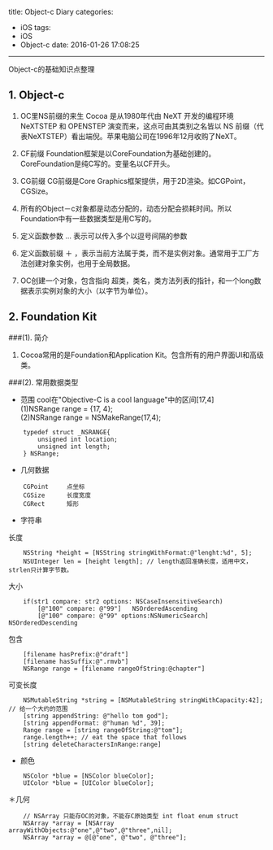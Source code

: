title: Object-c Diary
categories:
  - iOS
tags:
  - iOS
  - Object-c
date: 2016-01-26 17:08:25
---
Object-c的基础知识点整理

## 1. Object-c

1. OC里NS前缀的来生
Cocoa 是从1980年代由 NeXT 开发的编程环境 NeXTSTEP 和 OPENSTEP 演变而来，这点可由其类别之名皆以 NS 前缀（代表NeXTSTEP）看出端倪。苹果电脑公司在1996年12月收购了NeXT。  

2. CF前缀
Foundation框架是以CoreFoundation为基础创建的。CoreFoundation是纯C写的。变量名以CF开头。  

3. CG前缀
CG前缀是Core Graphics框架提供，用于2D渲染。如CGPoint，CGSize。  

4. 所有的Object－c对象都是动态分配的，动态分配会损耗时间。所以Foundation中有一些数据类型是用C写的。  

5. 定义函数参数 ... 表示可以传入多个以逗号间隔的参数  

6. 定义函数前缀 ＋ ，表示当前方法属于类，而不是实例对象。通常用于工厂方法创建对象实例，也用于全局数据。 

7. OC创建一个对象，包含指向 超类，类名，类方法列表的指针，和一个long数据表示实例对象的大小（以字节为单位）。


## 2. Foundation Kit
###(1). 简介

1. Cocoa常用的是Foundation和Application Kit。包含所有的用户界面UI和高级类。

###(2). 常用数据类型

* 范围
cool在"Objective-C is a cool language"中的区间[17,4]    
(1)NSRange range = {17, 4};    
(2)NSRange range = NSMakeRange(17,4);     

```
	typedef struct _NSRANGE{
		unsigned int location;
		unsigned int length;
	} NSRange;
```
* 几何数据

```
	CGPoint 	点坐标
	CGSize		长度宽度
	CGRect		矩形
```

* 字符串

长度

```
	NSString *height = [NSString stringWithFormat:@"lenght:%d", 5];	
	NSUInteger len = [height length]; // length返回准确长度，适用中文，strlen只计算字节数。	
```
大小

```
	if(str1 compare: str2 options: NSCaseInsensitiveSearch)
		[@"100" compare: @"99"]   NSOrderedAscending
		[@"100" compare: @"99" options:NSNumericSearch]  NSOrderedDescending        
```

包含

```
	[filename hasPrefix:@"draft"]
	[filename hasSuffix:@".rmvb"]
	NSRange range = [filename rangeOfString:@chapter"]
```

可变长度

```
	NSMutableString *string = [NSMutableString stringWithCapacity:42]; // 给一个大约的范围
	[string appendString: @"hello tom god"];
	[string appendFormat: @"human %d", 39];
	Range range = [string rangeOfString:@"tom"];
	range.length++; // eat the space that follows
	[string deleteCharactersInRange:range]
```

* 颜色

```
	NSColor *blue = [NSColor blueColor];
	UIColor *blue = [UIColor blueColor];
```

＊几何

```
	// NSArray 只能存OC的对象，不能存C原始类型 int float enum struct
	NSArray *array = [NSArray arrayWithObjects:@"one",@"two",@"three",nil];
	NSArray *array = @[@"one", @"two", @"three"];
```